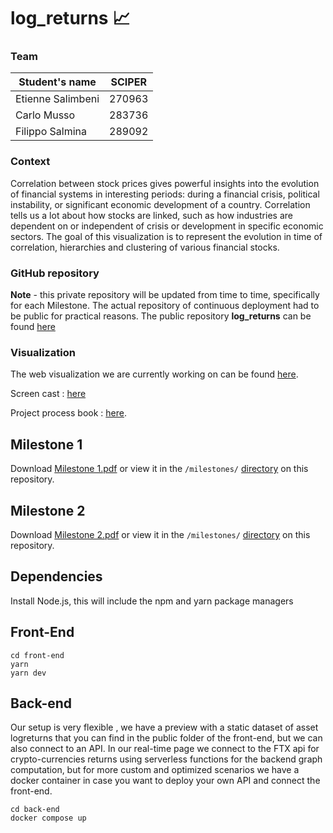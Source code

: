 # log_returns 📈

### Team

| Student's name    | SCIPER |
| ----------------- | ------ |
| Etienne Salimbeni | 270963 |
| Carlo Musso       | 283736 |
| Filippo Salmina   | 289092 |

### Context

Correlation between stock prices gives powerful insights into the evolution of financial systems in interesting periods: during a financial crisis, political instability, or significant economic development of a country. Correlation tells us a lot about how stocks are linked, such as how industries are dependent on or independent of crisis or development in specific economic sectors.
The goal of this visualization is to represent the evolution in time of correlation, hierarchies and clustering of various financial stocks.

### GitHub repository

**Note** - this private repository will be updated from time to time, specifically for each Milestone. The actual repository of continuous deployment had to be public for practical reasons. The public repository **log_returns** can be found [here](https://github.com/salimbeni1/log_returns)

### Visualization

The web visualization we are currently working on can be found [here](https://log-returns.vercel.app).

Screen cast : [here](no-link)

Project process book : [here](/milestones/Team%20AvanTuRiais%20-%20PROCESS%20BOOK.pdf).

## Milestone 1

Download [Milestone 1.pdf](https://github.com/com-480-data-visualization/datavis-project-2022-avanturiais_/files/8449218/Team.AvanTuRiais.-.Milestone.1.pdf) or view it in the `/milestones/` [directory](https://github.com/com-480-data-visualization/datavis-project-2022-avanturiais_/tree/main/milestones) on this repository.

## Milestone 2

Download [Milestone 2.pdf](https://github.com/com-480-data-visualization/datavis-project-2022-avanturiais_/files/8630060/Team.AvanTuRiais.-.Milestone.2.pdf) or view it in the `/milestones/` [directory](https://github.com/com-480-data-visualization/datavis-project-2022-avanturiais_/tree/main/milestones) on this repository.

## Dependencies

Install Node.js, this will include the npm and yarn package managers

## Front-End

```
cd front-end
yarn
yarn dev
```

## Back-end

Our setup is very flexible , we have a preview with a static dataset of asset logreturns that you can find in the public folder of the front-end, but we can also connect to an API. In our real-time page we connect to the FTX api for crypto-currencies returns using serverless functions for the backend graph computation, but for more custom and optimized scenarios we have a docker container in case you want to deploy your own API and connect the front-end.

```
cd back-end
docker compose up
```

